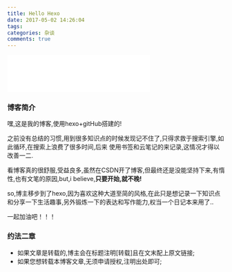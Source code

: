 ```yaml
---
title: Hello Hexo
date: 2017-05-02 14:26:04
tags:
categories: 杂谈
comments: true
---
```

<iframe frameborder="no" border="0" marginwidth="0" marginheight="0" width=330 height=86 src="//music.163.com/outchain/player?type=2&id=355992&auto=1&height=66"></iframe>

### 博客简介  

嘿,这是我的博客,使用hexo+gitHub搭建的!
  
之前没有总结的习惯,用到很多知识点的时候发现记不住了,只得求救于搜索引擎,如此循环,在搜索上浪费了很多时间,后来
使用书签和云笔记的来记录,这情况才得以改善一二. 
 
看博客真的很舒服,受益良多,虽然在CSDN开了博客,但最终还是没能坚持下来,有惰性,也有文笔的原因,but,i believe,**只要开始,就不晚!**    

so,博主移步到了hexo,因为喜欢这种大道至简的风格,在此只是想记录一下知识点和分享一下生活趣事,另外锻炼一下的表达和写作能力,权当一个日记本来用了..  

一起加油吧！！！
  
### 约法二章
- 如果文章是转载的,博主会在标题注明[转载]且在文末配上原文链接;
- 如果您想转载本博客文章,无须申请授权,注明出处即可;



